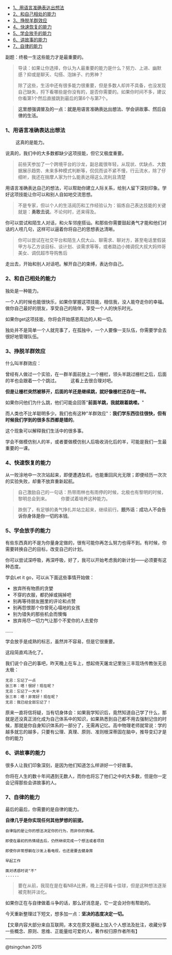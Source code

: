 
<!-- TOC -->

- [1、用语言准确表达出想法](#1用语言准确表达出想法)
- [2、和自己相处的能力](#2和自己相处的能力)
- [3、挣脱羊群效应](#3挣脱羊群效应)
- [4、快速恢复的能力](#4快速恢复的能力)
- [5、学会放手的能力](#5学会放手的能力)
- [6、讲故事的能力](#6讲故事的能力)
- [7、自律的能力](#7自律的能力)

<!-- /TOC -->


副题：终极一生这些能力才是最重要的。

> 导读：如果让你选择，你认为人最重要的能力是什么？努力、上进、幽默感？抑或是聊天、勾搭、泡妹子、约男神？
> 
> 除了这些，生活中还有很多能力很重要，但是多数人却并不具备，也没发现自己缺失，捋下看哪些是你没有的，是否你需要的。如果你时间不多，建议你看第1个然后直接跳到最后的第6个与第7个。

> **这里想强调普及的一点：就是用语言准确表达出想法、学会讲故事、然后自律的生活。**
　

### 1、用语言准确表达出想法
　　
这真的是能力。

说真的，我们中的大多数都缺少这项技能，但它又极度重要。

> 前些天参加了一个跨境平台的沙龙，副总裁很年轻，从现状、优缺点、大数据展示趋势、未来多种模式判断等，侃侃而谈不紧不慢，行云流水，除了仔细听，我还在揣摩人家为什么能表达得这么流利且清楚

用语言准确表达自己的想法，可以帮助你建立人际关系，给别人留下深刻印象。学好这项技能让你可以和别人自如地交流思想。

> 不是专家，但以个人的生活阅历和工作经验认为：锻炼自己表达技能的关键就是：**勇敢去说**。不论何时，还来得及。

你可以尝试和陌生人对话，和火车邻座搭讪。和那些你需要鼓起勇气才能和他们对话的人唠几句，这样可以逼着你将自己的思想表达清晰。

> 你可以尝试在社交平台和陌生人侃大山、聊需求、聊对方，甚至电话里假装甲方与乙方谈目标、谈计划、谈需求等等，或者路边小摊调侃大叔大妈帅哥美女、调侃超市导购售后

走出去，开始和别人对话吧。解开自己的束缚，表达你自己。

### 2、和自己相处的能力

独处是一种能力。

一个人的时候也能很快乐，如果你掌握这项技能，相信我，没人能夺走你的幸福。做你自己最好的朋友，享受自己的陪伴，享受一个人的快乐时光。

如果你get这项技能，你将会开始感恩周边的人和一切。

独处并不是简单一个人就完事了，在孤独中，一个人要像一支队伍，你需要学会去很好地管理队伍。

### 3、挣脱羊群效应

什么叫羊群效应：

曾经有人做过一个实验，在一群羊面前放上一个栅栏，领头羊跳过栅栏之后，后面的羊也会跟着一个个跳过。
　　
这看上去很合理对吧。

**但是让栅栏突然被移开，后面的羊还是继续跳，就好像栅栏还存在一样。**

如果你问他们为什么跳，他们可能会回答"**前面羊跳，我就跟着跳喽。**"

而人类也不比羊聪明多少。我们也有这种"羊群效应"：**我们学东西往往很快，但有时候我们学到的很多东西都是错的**。

这个现象可以解释我们生活中的很多事。

学会不做模仿别人的羊，或者要做模仿别人后吸收消化后的羊，可能是我们一生最重要的一课。

### 4、快速恢复的能力

从一败涂地中一次次站起来，即便遭遇坠机，也能重回风光无限；即便经历一次次的实验失败，却重不放弃重新起航。

> 自己激励自己的一句话：热带雨林也有雨停的时候，北极也有黎明的时候，黎明总会到来。
　　
你要试着培养这种能力。

> 跌倒了，有足够的勇气挣扎并站立起来，继续前行。**题外话：成功人不会告诉你身体是你一切的本钱**。

### 5、学会放手的能力

有些东西真的不是为你量身定做的，很有可能你再怎么努力也得不到。有时候，你需要转换自己的目标，改变自己的计划。

你可以尝试深呼吸，再深呼吸，好了，我可以开始考虑我的新计划——必须要有这种态度。

学会Let it go，可以从下面这些事情开始做：

- 放弃所有物质的贪婪
- 不穿的衣服，都扔掉或捐掉吧
- 别再等待朋友圈里的评论和点赞
- 别再怨恨那个你曾死心塌地的女孩
- 别为错失的那些机会而懊悔
- 放弃用尽一切力气让那个不爱你的人去爱你

......

学会放手是成熟的标志，虽然并不容易，但是它很重要。

这段简直鸡汤化了。

我们说个自己的事吧，昨天晚上在车上，想起倚天屠龙记里张三丰现场传教张无忌太极：

    无忌：忘记了一点
    张三丰：嗯！很好！现在呢？
    无忌：忘记了一大半！
    张三丰：嗯！非常好！现在呢？
    无忌：我已经全部忘记了！

原来一直将信将疑，当有切身体会：如果我学知识后，竟然知道自己学了什么，那就是还没真正消化成为自己体系中的知识，如果熟悉到自己都不用去强制记住的时候，那就是你自身知识体系的一部分了，无需再记忆。高中物理老师就常说：学的越多就忘的越多，只要有公理、真理、原则、准则根深蒂固在脑中，推导变幻才是你的能力



### 6、讲故事的能力

很多人让我们印象深刻，是因为他们知道怎么样讲好一个好故事。

你将在人生的数十年间遇到无数人，而你也将忘了他们之中的大多数，但是你一定会记得那些会讲故事的人。
　　

### 7、自律的能力

最后的最后，你需要的是自律的能力。

**自律几乎是你实现任何其他梦想的前提。**
　　

    自律指的是让你的想法决定你的行为，而非你的情绪。

    即使在最初的热情褪去后，仍然继续完成一个想法或者项目

    即使你非常想躺在沙发上看电视，也还是要去健身房

    早起工作

    面对诱惑时说"不"
    ......

> 要在从前，我现在是在看NBA比赛，晚上还得看十佳球，但是这种想法逐渐被克制并淡化。

如果你正在与自律做着斗争的话，那么好消息是，它一定会对你有帮助的。

今天重新整理过下短文，想多加一点：**坚决的态度决定一切。**

【文章内容大部分来自互联网，本文在原文基础上加入个人想法及批注，收藏分享一些概念、原则、思维、正能量给可爱的人，著作权归原作者所有】

----
@tsingchan 2015
　　